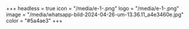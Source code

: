 +++
headless = true
icon = "/media/e-1-.png"
logo = "/media/e-1-.png"
image = "/media/whatsapp-bild-2024-04-26-um-13.36.11_a4e3460e.jpg"
color = "#5a4ae3"
+++
